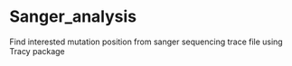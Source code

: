 # Sanger_analysis
Find interested mutation position from sanger sequencing trace file using Tracy package
